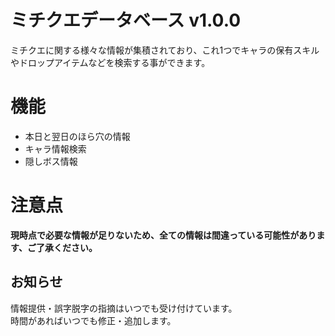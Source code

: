 # ミチクエデータベース v1.0.0
ミチクエに関する様々な情報が集積されており、これ1つでキャラの保有スキルやドロップアイテムなどを検索する事ができます。  

# 機能
- 本日と翌日のほら穴の情報
- キャラ情報検索
- 隠しボス情報  

# 注意点
**現時点で必要な情報が足りないため、全ての情報は間違っている可能性があります、ご了承ください。**  

## お知らせ
情報提供・誤字脱字の指摘はいつでも受け付けています。  
時間があればいつでも修正・追加します。  
